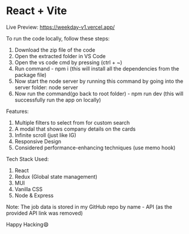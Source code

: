 # React + Vite

Live Preview: https://weekday-v1.vercel.app/

To run the code locally, follow these steps:
1. Download the zip file of the code
2. Open the extracted folder in VS Code
3. Open the vs code cmd by pressing (ctrl + ~)
4. Run command - npm i (this will install all the dependencies from the package file)
5. Now start the node server by running this command by going into the server folder: node server
6. Now run the command(go back to root folder) - npm run dev (this will successfully run the app on locally)


Features: 
1. Multiple filters to select from for custom search
2. A modal that shows company details on the cards
3. Infinite scroll (just like IG)
4. Responsive Design
5. Considered performance-enhancing techniques (use memo hook)

Tech Stack Used:
1. React
2. Redux (Global state management)
3. MUI
4. Vanilla CSS
5. Node & Express 

Note: The job data is stored in my GitHub repo by name - API (as the provided API link was removed)

Happy Hacking😄
